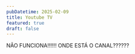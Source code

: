 ```yaml
---
pubDatetime: 2025-02-09
title: Youtube TV
featured: true
draft: false
---
```

NÃO FUNCIONA!!!!!! ONDE ESTÁ O CANAL??????